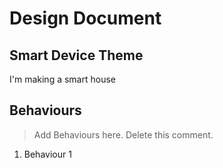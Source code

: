 # Design Document

## Smart Device Theme

I'm making a smart house


## Behaviours

> Add Behaviours here. Delete this comment.

1. Behaviour 1